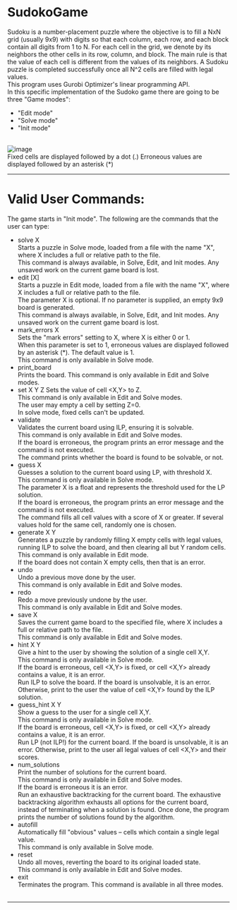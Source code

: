 # SudokoGame
Sudoku is a number-placement puzzle where the objective is to fill a NxN grid (usually 9x9) with digits so that each column, each row, and each block contain all digits from 1 to N. For each cell in the grid, we denote by its neighbors the other cells in its row, column, and block. The main rule is that the value of each cell is different from the values of its neighbors. A Sudoku puzzle is completed successfully once all N^2 cells are filled with legal values.<br />
This program uses Gurobi Optimizer's linear programming API. <br />
In this specific implementation of the Sudoko game there are going to be three "Game modes":<br />
- "Edit mode" <br />
- "Solve mode" <br />
- "Init mode" <br /> <br />

![image](https://user-images.githubusercontent.com/98098222/156610875-1021032a-25f8-4f53-b7d5-b11f058ae5c5.png) <br />
Fixed cells are displayed followed by a dot (.) Erroneous values are displayed followed by an asterisk (*)


_________________________________________________________________________________________________________________________________________________________________________________
# Valid User Commands: <br />
The game starts in "Init mode". The following are the commands that the user can type:<br />
- solve X <br />
Starts a puzzle in Solve mode, loaded from a file with the name "X", where X includes a full or relative path to the file.<br />
This command is always available, in Solve, Edit, and Init modes. Any unsaved work on the current game board is lost.
- edit [X] <br />
Starts a puzzle in Edit mode, loaded from a file with the name "X", where X includes a full or relative path to the file. <br />
The parameter X is optional. If no parameter is supplied, an empty 9x9 board is generated.<br />
This command is always available, in Solve, Edit, and Init modes. Any unsaved work on the current game board is lost.
- mark_errors X <br />
Sets the "mark errors" setting to X, where X is either 0 or 1. <br />
When this parameter is set to 1, erroneous values are displayed followed by an asterisk (*). The default value is 1. <br />
This command is only available in Solve mode.
- print_board <br />
Prints the board. This command is only available in Edit and Solve modes.
- set X Y Z
Sets the value of cell <X,Y> to Z. <br />
This command is only available in Edit and Solve modes.<br />
The user may empty a cell by setting Z=0. <br />
In solve mode, fixed cells can't be updated. <br />
- validate <br />
Validates the current board using ILP, ensuring it is solvable. <br />
This command is only available in Edit and Solve modes. <br />
If the board is erroneous, the program prints an error message and the command is not executed.<br />
The command prints whether the board is found to be solvable, or not.
- guess X <br />
Guesses a solution to the current board using LP, with threshold X. <br />
This command is only available in Solve mode. <br />
The parameter X is a float and represents the threshold used for the LP solution. <br />
If the board is erroneous, the program prints an error message and the command is not executed. <br />
The command fills all cell values with a score of X or greater. If several values hold for the same cell, randomly one is chosen. <br />
- generate X Y <br />
Generates a puzzle by randomly filling X empty cells with legal values, running ILP to solve the board, and then clearing all but Y random cells.<br />
This command is only available in Edit mode. <br />
If the board does not contain X empty cells, then that is an error. <br />
- undo <br />
Undo a previous move done by the user. <br />
This command is only available in Edit and Solve modes. <br />
- redo <br />
Redo a move previously undone by the user. <br />
This command is only available in Edit and Solve modes.<br />
- save X <br />
Saves the current game board to the specified file, where X includes a full or relative path to the file. <br />
This command is only available in Edit and Solve modes. <br />
- hint X Y <br />
Give a hint to the user by showing the solution of a single cell X,Y. <br />
This command is only available in Solve mode. <br />
If the board is erroneous, cell <X,Y> is fixed, or cell <X,Y> already contains a value, it is an error. <br />
Run ILP to solve the board. If the board is unsolvable, it is an error. Otherwise, print to the user the value of cell <X,Y> found by the ILP solution. <br />
- guess_hint X Y <br />
Show a guess to the user for a single cell X,Y. <br />
This command is only available in Solve mode. <br />
If the board is erroneous, cell <X,Y> is fixed, or cell <X,Y> already contains a value, it is an error. <br />
Run LP (not ILP!) for the current board. If the board is unsolvable, it is an error. Otherwise, print to the user all legal values of cell <X,Y> and their scores.
- num_solutions <br />
Print the number of solutions for the current board.<br />
This command is only available in Edit and Solve modes.<br />
If the board is erroneous it is an error.<br />
Run an exhaustive backtracking for the current board. The exhaustive backtracking algorithm exhausts all options for the current board, instead of terminating when a solution is found. Once done, the program prints the number of solutions found by the algorithm. <br />
- autofill <br />
Automatically fill "obvious" values – cells which contain a single legal value. <br />
This command is only available in Solve mode. <br />
- reset <br />
Undo all moves, reverting the board to its original loaded state. <br />
This command is only available in Edit and Solve modes. <br />
- exit <br />
Terminates the program. This command is available in all three modes. <br /> <br />
_________________________________________________________________________________________________________________________________________________________________________________
